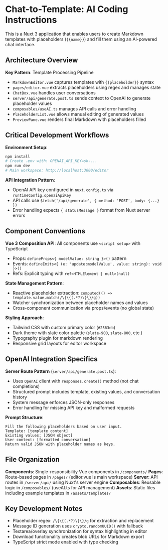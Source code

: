 # Chat-to-Template: AI Coding Instructions

This is a Nuxt 3 application that enables users to create Markdown templates with placeholders (`{{name}}`) and fill them using an AI-powered chat interface.

## Architecture Overview

**Key Pattern**: Template Processing Pipeline
- `MarkdownEditor.vue` captures templates with `{{placeholder}}` syntax
- `pages/editor.vue` extracts placeholders using regex and manages state
- `ChatBox.vue` handles user conversations 
- `server/api/generate.post.ts` sends context to OpenAI to generate placeholder values
- `composables/useAI.ts` manages API calls and error handling
- `PlaceholderList.vue` allows manual editing of generated values
- `PreviewPane.vue` renders final Markdown with placeholders filled

## Critical Development Workflows

**Environment Setup**:
```bash
npm install
# Create .env with: OPENAI_API_KEY=sk-...
npm run dev
# Main workspace: http://localhost:3000/editor
```

**API Integration Pattern**:
- OpenAI API key configured in `nuxt.config.ts` via `runtimeConfig.openaiApiKey`
- API calls use `$fetch('/api/generate', { method: 'POST', body: {...} })`
- Error handling expects `{ statusMessage }` format from Nuxt server errors

## Component Conventions

**Vue 3 Composition API**: All components use `<script setup>` with TypeScript
- Props: `defineProps<{ modelValue: string }>()` pattern
- Events: `defineEmits<{ (e: 'update:modelValue', value: string): void }>()`
- Refs: Explicit typing with `ref<HTMLElement | null>(null)`

**State Management Pattern**:
- Reactive placeholder extraction: `computed(() => template.value.match(/\{\{(.*?)\}\}/g))`
- Watcher synchronization between placeholder names and values
- Cross-component communication via props/events (no global state)

**Styling Approach**:
- Tailwind CSS with custom primary color (`#2563eb`)
- Dark theme with slate color palette (`slate-900`, `slate-800`, etc.)
- Typography plugin for markdown rendering
- Responsive grid layouts for editor workspace

## OpenAI Integration Specifics

**Server Route Pattern** (`server/api/generate.post.ts`):
- Uses `OpenAI` client with `responses.create()` method (not chat completions)
- Structured prompt includes template, existing values, and conversation history
- System message enforces JSON-only responses
- Error handling for missing API key and malformed requests

**Prompt Structure**:
```
Fill the following placeholders based on user input.
Template: [template content]
Existing values: [JSON object]
User context: [formatted conversation]
Return valid JSON with placeholder names as keys.
```

## File Organization

**Components**: Single-responsibility Vue components in `/components/`
**Pages**: Route-based pages in `/pages/` (editor.vue is main workspace)
**Server**: API routes in `/server/api/` using Nuxt's server engine
**Composables**: Reusable logic in `/composables/` (useAI.ts for API management)
**Assets**: Static files including example templates in `/assets/templates/`

## Key Development Notes

- Placeholder regex: `/\{\{(.*?)\}\}/g` for extraction and replacement
- Message ID generation uses `crypto.randomUUID()` with fallback
- Textarea/overlay synchronization for syntax highlighting in editor
- Download functionality creates blob URLs for Markdown export
- TypeScript strict mode enabled with type checking